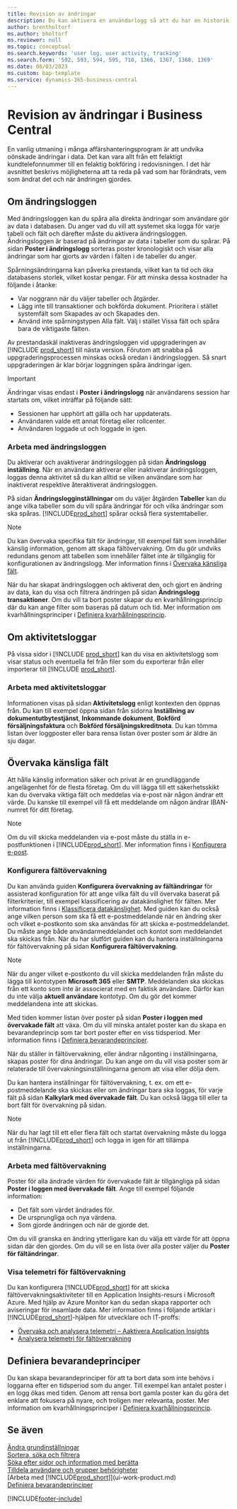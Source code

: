 ```yaml
---
title: Revision av ändringar
description: Du kan aktivera en användarlogg så att du har en historik över alla ändringar som gjorts i spårade tabeller. Du kan även spåra aktiviteter med vissa typer av aktivitetsloggar.
author: brentholtorf
ms.author: bholtorf
ms.reviewer: null
ms.topic: conceptual
ms.search.keywords: 'user log, user activity, tracking'
ms.search.form: '592, 593, 594, 595, 710, 1366, 1367, 1368, 1369'
ms.date: 08/03/2023
ms.custom: bap-template
ms.service: dynamics-365-business-central
---
```

# Revision av ändringar i Business Central

En vanlig utmaning i många affärshanteringsprogram är att undvika oönskade ändringar i data. Det kan vara allt från ett felaktigt kundtelefonnummer till en felaktig bokföring i redovisningen. I det här avsnittet beskrivs möjligheterna att ta reda på vad som har förändrats, vem som ändrat det och när ändringen gjordes.

## Om ändringsloggen

Med ändringsloggen kan du spåra alla direkta ändringar som användare gör av data i databasen. Du anger vad du vill att systemet ska logga för varje tabell och fält och därefter måste du aktivera ändringsloggen. Ändringsloggen är baserad på ändringar av data i tabeller som du spårar. På sidan **Poster i ändringslogg** sorteras poster kronologiskt och visar alla ändringar som har gjorts av värden i fälten i de tabeller du anger. 

Spårningsändringarna kan påverka prestanda, vilket kan ta tid och öka databasens storlek, vilket kostar pengar. För att minska dessa kostnader ha följande i åtanke:

- Var noggrann när du väljer tabeller och åtgärder.
- Lägg inte till transaktioner och bokförda dokument. Prioritera i stället systemfält som Skapades av och Skapades den.
- Använd inte spårningstypen Alla fält. Välj i stället Vissa fält och spåra bara de viktigaste fälten.

Av prestandaskäl inaktiveras ändringsloggen vid uppgraderingen av [!INCLUDE [prod_short](includes/prod_short.md)] till nästa version. Förutom att snabba på uppgraderingsprocessen minskas också oredan i ändringsloggen. Så snart uppgraderingen är klar börjar loggningen spåra ändringar igen.

> [!Important]
> Ändringar visas endast i **Poster i ändringslogg** när användarens session har startats om, vilket inträffar på följande sätt:
>
> - Sessionen har upphört att gälla och har uppdaterats.
> - Användaren valde ett annat företag eller rollcenter.
> - Användaren loggade ut och loggade in igen.

### Arbeta med ändringsloggen

Du aktiverar och avaktiverar ändringsloggen på sidan **Ändringslogg inställning**. När en användare aktiverar eller inaktiverar ändringsloggen, loggas denna aktivitet så du kan alltid se vilken användare som har inaktiverat respektive återaktiverat ändringsloggen.

På sidan **Ändringslogginställningar** om du väljer åtgärden **Tabeller** kan du ange vilka tabeller som du vill spåra ändringar för och vilka ändringar som ska spåras. [!INCLUDE[prod_short](includes/prod_short.md)] spårar också flera systemtabeller.

> [!NOTE]
> Du kan övervaka specifika fält för ändringar, till exempel fält som innehåller känslig information, genom att skapa fältövervakning. Om du gör undviks redundans genom att tabellen som innehåller fältet inte är tillgänglig för konfigurationen av ändringslogg. Mer information finns i [Övervaka känsliga fält](across-log-changes.md#monitor-sensitive-fields).

När du har skapat ändringsloggen och aktiverat den, och gjort en ändring av data, kan du visa och filtrera ändringen på sidan **Ändringslogg transaktioner**. Om du vill ta bort poster skapar du en kvarhållningsprincip där du kan ange filter som baseras på datum och tid. Mer information om kvarhållningsprinciper i [Definiera kvarhållningsprincip](admin-data-retention-policies.md).  

## Om aktivitetsloggar

På vissa sidor i [!INCLUDE [prod_short](includes/prod_short.md)] kan du visa en aktivitetslogg som visar status och eventuella fel från filer som du exporterar från eller importerar till [!INCLUDE [prod_short](includes/prod_short.md)].  

### Arbeta med aktivitetsloggar

Informationen visas på sidan **Aktivitetslogg** enligt kontexten den öppnas från. Du kan till exempel öppna sidan från sidorna **Inställning av dokumentutbytestjänst**, **Inkommande dokument**, **Bokförd försäljningsfaktura** och **Bokförd försäljningskreditnota**. Du kan tömma listan över loggposter eller bara rensa listan över poster som är äldre än sju dagar.  

## Övervaka känsliga fält

Att hålla känslig information säker och privat är en grundläggande angelägenhet för de flesta företag. Om du vill lägga till ett säkerhetsskikt kan du övervaka viktiga fält och meddelas via e-post när någon ändrar ett värde. Du kanske till exempel vill få ett meddelande om någon ändrar IBAN-numret för ditt företag.

> [!NOTE]
> Om du vill skicka meddelanden via e-post måste du ställa in e-postfunktionen i [!INCLUDE[prod_short](includes/prod_short.md)]. Mer information finns i [Konfigurera e-post](admin-how-setup-email.md).

### Konfigurera fältövervakning

Du kan använda guiden **Konfigurera övervakning av fältändringar** för assisterad konfiguration för att ange vilka fält du vill övervaka baserat på filterkriterier, till exempel klassificering av datakänslighet för fälten. Mer information finns i [Klassificera datakänslighet](admin-classifying-data-sensitivity.md). Med guiden kan du också ange vilken person som ska få ett e-postmeddelande när en ändring sker och vilket e-postkonto som ska användas för att skicka e-postmeddelandet. Du måste ange både användarmeddelandet och kontot som meddelandet ska skickas från. När du har slutfört guiden kan du hantera inställningarna för fältövervakning på sidan **Konfigurera fältövervakning**. 

> [!NOTE]
> När du anger vilket e-postkonto du vill skicka meddelanden från måste du lägga till kontotypen **Microsoft 365** eller **SMTP**. Meddelanden ska skickas från ett konto som inte är associerat med en faktisk användare. Därför kan du inte välja **aktuell användare** kontotyp. Om du gör det kommer meddelandena inte att skickas. 

Med tiden kommer listan över poster på sidan **Poster i loggen med övervakade fält** att växa. Om du vill minska antalet poster kan du skapa en bevarandeprincip som tar bort poster efter en viss tidsperiod. Mer information finns i [Definiera bevarandeprinciper](admin-data-retention-policies.md).

När du ställer in fältövervakning, eller ändrar någonting i inställningarna, skapas poster för dina ändringar. Du kan ange om du vill visa poster som är relaterade till övervakningsinställningarna genom att visa eller dölja dem. 

Du kan hantera inställningar för fältövervakning, t. ex. om ett e-postmeddelande ska skickas eller om ändringar bara ska loggas, för varje fält på sidan **Kalkylark med övervakade fält**. Du kan också lägga till eller ta bort fält för övervakning på sidan.

> [!NOTE]
> När du har lagt till ett eller flera fält och startat övervakning måste du logga ut från [!INCLUDE[prod_short](includes/prod_short.md)] och logga in igen för att tillämpa inställningarna.

### Arbeta med fältövervakning

Poster för alla ändrade värden för övervakade fält är tillgängliga på sidan **Poster i loggen med övervakade fält**. Ange till exempel följande information:

- Det fält som värdet ändrades för.
- De ursprungliga och nya värdena.
- Som gjorde ändringen och när de gjorde det.

Om du vill granska en ändring ytterligare kan du välja ett värde för att öppna sidan där den gjordes. Om du vill se en lista över alla poster väljer du **Poster för fältändringar**.

### Visa telemetri för fältövervakning 

Du kan konfigurera [!INCLUDE[prod_short](includes/prod_short.md)] för att skicka fältövervakningsaktiviteter till en Application Insights-resurs i Microsoft Azure. Med hjälp av Azure Monitor kan du sedan skapa rapporter och aviseringar för insamlade data. Mer information finns i följande artiklar i [!INCLUDE[prod_short](includes/prod_short.md)]-hjälpen för utvecklare och IT-proffs:

- [Övervaka och analysera telemetri – Aaktivera Application Insights](/dynamics365/business-central/dev-itpro/administration/telemetry-overview#enable)
- [Analysera telemetri för fältövervakning](/dynamics365/business-central/dev-itpro/administration/telemetry-field-monitoring-trace)

## Definiera bevarandeprinciper

Du kan skapa bevarandeprinciper för att ta bort data som inte behövs i loggarna efter en tidsperiod som du anger. Till exempel kan antalet poster i en logg ökas med tiden. Genom att rensa bort gamla poster kan du göra det enklare att fokusera på nyare, och troligen mer relevanta, poster. Mer information om kvarhållningsprinciper i [Definiera kvarhållningsprincip](admin-data-retention-policies.md).

## Se även

[Ändra grundinställningar](ui-change-basic-settings.md)  
[Sortera, söka och filtrera](ui-enter-criteria-filters.md)  
[Söka efter sidor och information med berätta](ui-search.md)  
[Tilldela användare och grupper behörigheter](ui-define-granular-permissions.md)  
[Arbeta med [!INCLUDE[prod_short](includes/prod_short.md)]](ui-work-product.md)  
[Definiera bevarandeprinciper](admin-data-retention-policies.md)  

[!INCLUDE[footer-include](includes/footer-banner.md)]
